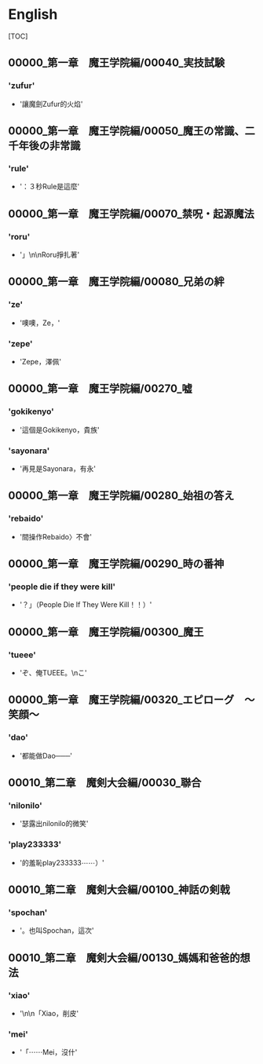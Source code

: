 # English

[TOC]

## 00000_第一章　魔王学院編/00040_実技試験

### 'zufur'

- '讓魔劍Zufur的火焰'


## 00000_第一章　魔王学院編/00050_魔王の常識、二千年後の非常識

### 'rule'

- '：３秒Rule是這麼'


## 00000_第一章　魔王学院編/00070_禁呪・起源魔法

### 'roru'

- '」\n\nRoru掙扎著'


## 00000_第一章　魔王学院編/00080_兄弟の絆

### 'ze'

- '噢噢，Ze，'

### 'zepe'

- 'Zepe，澤佩'


## 00000_第一章　魔王学院編/00270_嘘

### 'gokikenyo'

- '這個是Gokikenyo，貴族'

### 'sayonara'

- '再見是Sayonara，有永'


## 00000_第一章　魔王学院編/00280_始祖の答え

### 'rebaido'

- '間操作Rebaido〉不會'


## 00000_第一章　魔王学院編/00290_時の番神

### 'people die if they were kill'

- '？」（People Die If They Were Kill！！）'


## 00000_第一章　魔王学院編/00300_魔王

### 'tueee'

- 'ぞ、俺TUEEE。\nこ'


## 00000_第一章　魔王学院編/00320_エピローグ　～笑顔～

### 'dao'

- '都能做Dao───'


## 00010_第二章　魔剣大会編/00030_聯合

### 'nilonilo'

- '瑟露出nilonilo的微笑'

### 'play233333'

- '的羞恥play233333⋯⋯）'


## 00010_第二章　魔剣大会編/00100_神話の剣戟

### 'spochan'

- '。也叫Spochan，這次'


## 00010_第二章　魔剣大会編/00130_媽媽和爸爸的想法

### 'xiao'

- '\n\n「Xiao，削皮'

### 'mei'

- '「⋯⋯Mei，沒什'
